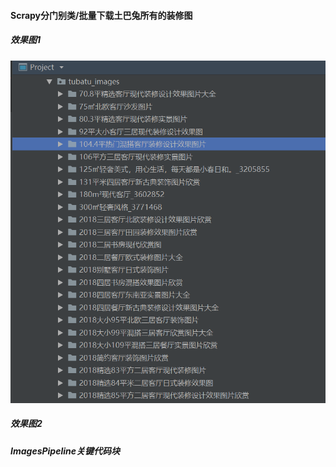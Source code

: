 #### Scrapy分门别类/批量下载土巴兔所有的装修图
##### 效果图1
![img1](https://github.com/ziliang-wang/tubatu/blob/master/images/tubatu_1.png)
##### 效果图2
##### ImagesPipeline关键代码块
